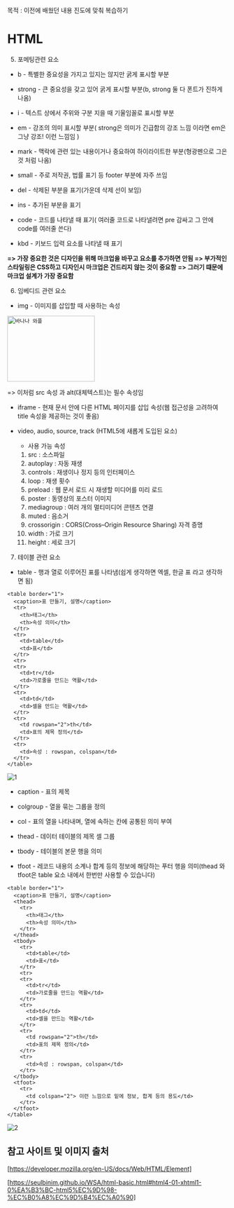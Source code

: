 목적 : 이전에 배웠던 내용 진도에 맞춰 복습하기

# HTML

5. 포메팅관련 요소

- b - 특별한 중요성을 가지고 있지는 않지만 굵게 표시할 부분

- strong - 큰 중요성을 갖고 있어 굵게 표시할 부분(b, strong 둘 다 폰트가 진하게 나옴)

- i - 텍스트 상에서 주위와 구분 지을 때 기울임꼴로 표시할 부분

- em - 강조의 의미 표시할 부분( strong은 의미가 긴급함의 강조 느낌 이라면 em은 그냥 강조! 이런 느낌임 )

- mark - 맥락에 관련 있는 내용이거나 중요하여 하이라이트한 부분(형광펜으로 그은 것 처럼 나옴)

- small - 주로 저작권, 법률 표기 등 footer 부분에 자주 쓰임

- del - 삭제된 부분을 표기(가운데 삭제 선이 보임)

- ins - 추가된 부분을 표기

- code - 코드를 나타낼 때 표기( 여러줄 코드로 나타낼려면 pre 감싸고 그 안에 code를 여러줄 쓴다)

- kbd - 키보드 입력 요소를 나타낼 때 표기

<strong>=> 가장 중요한 것은 디자인을 위해 마크업을 바꾸고 요소를 추가하면 안됨 </strong>
<strong>=> 부가적인 스타일링은 CSS하고 디자인시 마크업은 건드리지 않는 것이 중요함</strong>
<strong>=> 그러기 떄문에 마크업 설계가 가장 중요함</strong>

6. 임베디드 관련 요소

- img - 이미지를 삽입할 때 사용하는 속성

<code><img src="waffle.jpg" width="200" height="150" alt="바나나 와플" /></code>

=> 이처럼 src 속성 과 alt(대체텍스트)는 필수 속성임

- iframe - 현재 문서 안에 다른 HTML 페이지를 삽입 속성(웹 접근성을 고려하여 title 속성을 제공하는 것이 좋음)

- video, audio, source, track (HTML5에 새롭게 도입된 요소)
  - 사용 가능 속성
  1. src : 소스파일
  2. autoplay : 자동 재생
  3. controls : 재생이나 정지 등의 인터페이스
  4. loop : 재생 횟수
  5. preload : 웹 문서 로드 시 재생할 미디어를 미리 로드
  6. poster : 동영상의 포스터 이미지
  7. mediagroup : 여러 개의 멀티미디어 콘텐츠 연결
  8. muted : 음소거
  9. crossorigin : CORS(Cross–Origin Resource Sharing) 자격 증명
  10. width : 가로 크기
  11. height : 세로 크기

7. 테이블 관련 요소

- table - 행과 열로 이루어진 표를 나타냄(쉽게 생각하면 엑셀, 한글 표 라고 생각하면 됨)

```
<table border="1">
  <caption>표 만들기, 설명</caption>
  <tr>
    <th>태그</th>
    <th>속성 의미</th>
  </tr>
  <tr>
    <td>table</td>
    <td>표</td>
  </tr>
  <tr>
  <tr>
    <td>tr</td>
    <td>가로줄을 만드는 역활</td>
  </tr>
  <tr>
    <td>td</td>
    <td>셀을 만드는 역활</td>
  </tr>
  <tr>
    <td rowspan="2">th</td>
    <td>표의 제목 정의</td>
  </tr>
  <tr>
    <td>속성 : rowspan, colspan</td>
  </tr>
</table>
```

![1](https://user-images.githubusercontent.com/69140464/131519022-76e7bca0-b4d5-48e7-bf29-4efad24f42d6.PNG)

- caption - 표의 제목

- colgroup - 열을 묶는 그룹을 정의

- col - 표의 열을 나타내며, 열에 속하는 칸에 공통된 의미 부여

- thead - 데이터 테이블의 제목 셀 그룹

- tbody - 테이블의 본문 행을 의미

- tfoot - 레코드 내용의 소계나 합계 등의 정보에 해당하는 푸터 행을 의미(thead 와 tfoot은 table 요소 내에서 한번만 사용할 수 있습니다)

```
<table border="1">
  <caption>표 만들기, 설명</caption>
  <thead>
    <tr>
      <th>태그</th>
      <th>속성 의미</th>
    </tr>
  </thead>
  <tbody>
    <tr>
      <td>table</td>
      <td>표</td>
    </tr>
    <tr>
    <tr>
      <td>tr</td>
      <td>가로줄을 만드는 역활</td>
    </tr>
    <tr>
      <td>td</td>
      <td>셀을 만드는 역활</td>
    </tr>
    <tr>
      <td rowspan="2">th</td>
      <td>표의 제목 정의</td>
    </tr>
    <tr>
      <td>속성 : rowspan, colspan</td>
    </tr>
  </tbody>
  <tfoot>
    <tr>
      <td colspan="2"> 이런 느낌으로 밑에 정보, 합계 등의 용도</td>
    </tr>
  </tfoot>
</table>

```

![2](https://user-images.githubusercontent.com/69140464/131520442-e2b64898-abe0-4945-b523-4612e36ab64e.PNG)

## 참고 사이트 및 이미지 출처

[https://developer.mozilla.org/en-US/docs/Web/HTML/Element]

[https://seulbinim.github.io/WSA/html-basic.html#html4-01-xhtml1-0%EA%B3%BC-html5%EC%9D%98-%EC%B0%A8%EC%9D%B4%EC%A0%90]
